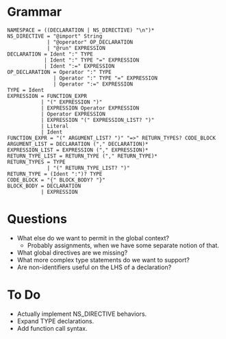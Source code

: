 # Grammar

    NAMESPACE = ((DECLARATION | NS_DIRECTIVE) "\n")*
    NS_DIRECTIVE = "@import" String
                 | "@operator" OP_DECLARATION
                 | "@run" EXPRESSION
    DECLARATION = Ident ":" TYPE
                | Ident ":" TYPE "=" EXPRESSION
                | Ident ":=" EXPRESSION
    OP_DECLARATION = Operator ":" TYPE
                   | Operator ":" TYPE "=" EXPRESSION
                   | Operator ":=" EXPRESSION
    TYPE = Ident
    EXPRESSION = FUNCTION_EXPR
               | "(" EXPRESSION ")"
               | EXPRESSION Operator EXPRESSION
               | Operator EXPRESSION
               | EXPRESSION "(" EXPRESSION_LIST? ")"
               | Literal
               | Ident
    FUNCTION_EXPR = "(" ARGUMENT_LIST? ")" "=>" RETURN_TYPES? CODE_BLOCK
    ARGUMENT_LIST = DECLARATION ("," DECLARATION)*
    EXPRESSION_LIST = EXPRESSION ("," EXPRESSION)*
    RETURN_TYPE_LIST = RETURN_TYPE ("," RETURN_TYPE)*
    RETURN_TYPES = TYPE
                 | "(" RETURN_TYPE_LIST? ")"
    RETURN_TYPE = (Ident ":")? TYPE
    CODE_BLOCK = "{" BLOCK_BODY? "}"
    BLOCK_BODY = DECLARATION
               | EXPRESSION

# Questions

* What else do we want to permit in the global context?
  * Probably assignments, when we have some separate notion of that.
* What global directives are we missing?
* What more complex type statements do we want to support?
* Are non-identifiers useful on the LHS of a declaration?

# To Do

* Actually implement NS_DIRECTIVE behaviors.
* Expand TYPE declarations.
* Add function call syntax.
